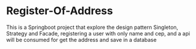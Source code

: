 # Register-Of-Address

This is a Springboot project that explore the design pattern Singleton, Strategy and Facade, registering a user with
only name and cep, and a api will be consumed for get the address and save in a database
